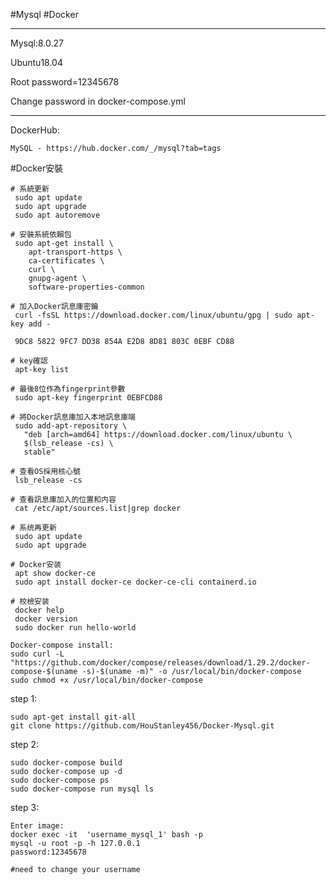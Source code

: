 #Mysql  #Docker

---------------------------------------

Mysql:8.0.27

Ubuntu18.04

Root password=12345678

Change password in docker-compose.yml

---------------------------------------
DockerHub:

    MySQL - https://hub.docker.com/_/mysql?tab=tags

#Docker安裝

    # 系統更新
     sudo apt update
     sudo apt upgrade
     sudo apt autoremove
     
    # 安裝系統依賴包
     sudo apt-get install \
        apt-transport-https \
        ca-certificates \
        curl \
        gnupg-agent \
        software-properties-common
        
    # 加入Docker訊息庫密鑰
     curl -fsSL https://download.docker.com/linux/ubuntu/gpg | sudo apt-key add -
    
     9DC8 5822 9FC7 DD38 854A E2D8 8D81 803C 0EBF CD88
    
    # key確認
     apt-key list
     
    # 最後8位作為fingerprint參數
     sudo apt-key fingerprint 0EBFCD88
     
    # 將Docker訊息庫加入本地訊息庫端
     sudo add-apt-repository \
       "deb [arch=amd64] https://download.docker.com/linux/ubuntu \
       $(lsb_release -cs) \
       stable"
       
    # 查看OS採用核心號
     lsb_release -cs
     
    # 查看訊息庫加入的位置和内容
     cat /etc/apt/sources.list|grep docker

    # 系统再更新
     sudo apt update
     sudo apt upgrade
     
    # Docker安装
     apt show docker-ce
     sudo apt install docker-ce docker-ce-cli containerd.io
     
    # 校檢安装
     docker help
     docker version
     sudo docker run hello-world

    Docker-compose install:
    sudo curl -L "https://github.com/docker/compose/releases/download/1.29.2/docker-compose-$(uname -s)-$(uname -m)" -o /usr/local/bin/docker-compose
    sudo chmod +x /usr/local/bin/docker-compose
    

step 1:
    
    sudo apt-get install git-all
    git clone https://github.com/HouStanley456/Docker-Mysql.git
    
step 2:
    
    sudo docker-compose build
    sudo docker-compose up -d
    sudo docker-compose ps
    sudo docker-compose run mysql ls
    
step 3:
    
    Enter image:
    docker exec -it  'username_mysql_1' bash -p
    mysql -u root -p -h 127.0.0.1
    password:12345678
    
    #need to change your username
    
